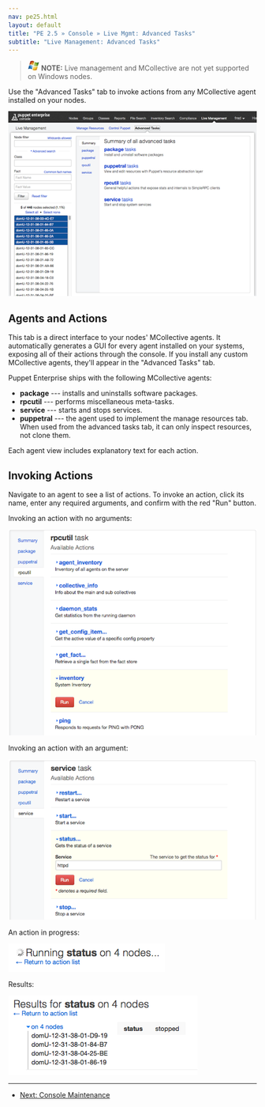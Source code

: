 ```yaml
---
nav: pe25.html
layout: default
title: "PE 2.5 » Console » Live Mgmt: Advanced Tasks"
subtitle: "Live Management: Advanced Tasks"
---
```


> ![windows-only](./images/windows-logo-small.jpg) **NOTE:** Live management and MCollective are not yet supported on Windows nodes.

Use the "Advanced Tasks" tab to invoke actions from any MCollective agent installed on your nodes. 

![The advanced tasks page][live_advanced_main]

Agents and Actions
-----

This tab is a direct interface to your nodes' MCollective agents. It automatically generates a GUI for every agent installed on your systems, exposing all of their actions through the console. If you install any custom MCollective agents, they'll appear in the "Advanced Tasks" tab.

Puppet Enterprise ships with the following MCollective agents:

* **package** --- installs and uninstalls software packages.
* **rpcutil** --- performs miscellaneous meta-tasks.
* **service** --- starts and stops services.
* **puppetral** --- the agent used to implement the manage resources tab. When used from the advanced tasks tab, it can only inspect resources, not clone them.

Each agent view includes explanatory text for each action.

Invoking Actions
-----

Navigate to an agent to see a list of actions. To invoke an action, click its name, enter any required arguments, and confirm with the red "Run" button.

Invoking an action with no arguments:

![Invoking the rpcutil agent's inventory action][live_advanced_noargs]

Invoking an action with an argument:

![Invoking the service agent's status action with httpd as an argument][live_advanced_args]

An action in progress:

![The running action spinner][live_advanced_running]

Results:

![Four nodes with a stopped httpd service][live_advanced_results]

[live_advanced_args]: ./images/console/live_advanced_args.png
[live_advanced_main]: ./images/console/live_advanced_main.png
[live_advanced_noargs]: ./images/console/live_advanced_noargs.png
[live_advanced_results]: ./images/console/live_advanced_results.png
[live_advanced_running]: ./images/console/live_advanced_running.png


* * * 

- [Next: Console Maintenance](./console_maintenance.html)

